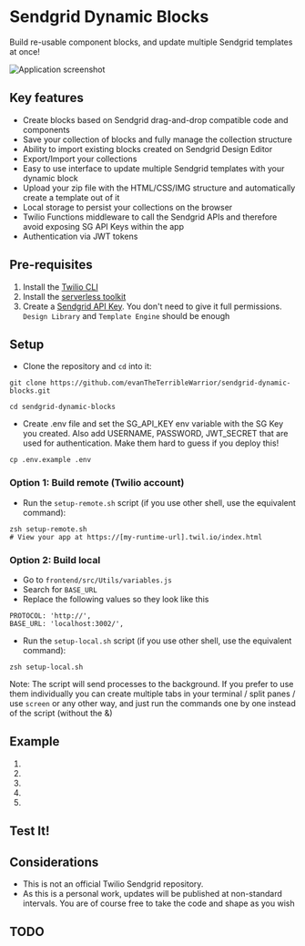 # Sendgrid Dynamic Blocks

Build re-usable component blocks, and update multiple Sendgrid templates at once!

![Application screenshot](https://github.com/evanTheTerribleWarrior/sendgrid-dynamic-blocks/assets/54394422/f3223401-f391-4a0d-928c-d86a679980d5)

## Key features
 * Create blocks based on Sendgrid drag-and-drop compatible code and components
 * Save your collection of blocks and fully manage the collection structure
 * Ability to import existing blocks created on Sendgrid Design Editor
 * Export/Import your collections
 * Easy to use interface to update multiple Sendgrid templates with your dynamic block
 * Upload your zip file with the HTML/CSS/IMG structure and automatically create a template out of it
 * Local storage to persist your collections on the browser
 * Twilio Functions middleware to call the Sendgrid APIs and therefore avoid exposing SG API Keys within the app
 * Authentication via JWT tokens


## Pre-requisites
1. Install the [Twilio CLI](https://www.twilio.com/docs/twilio-cli/quickstart#install-twilio-cli)
2. Install the [serverless toolkit](https://www.twilio.com/docs/labs/serverless-toolkit/getting-started)
3. Create a [Sendgrid API Key](https://docs.sendgrid.com/ui/account-and-settings/api-keys). You don't need to give it full permissions. `Design Library` and `Template Engine` should be enough

## Setup
- Clone the repository and `cd` into it:
```shell
git clone https://github.com/evanTheTerribleWarrior/sendgrid-dynamic-blocks.git

cd sendgrid-dynamic-blocks
```

- Create .env file and set the SG_API_KEY env variable with the SG Key you created. Also add USERNAME, PASSWORD, JWT_SECRET that are used for authentication. Make them hard to guess if you deploy this!
```shell
cp .env.example .env
```

### Option 1: Build remote (Twilio account)
- Run the `setup-remote.sh` script (if you use other shell, use the equivalent command):
```shell
zsh setup-remote.sh
# View your app at https://[my-runtime-url].twil.io/index.html
```

### Option 2: Build local
-  Go to `frontend/src/Utils/variables.js`
- Search for `BASE_URL`
- Replace the following values so they look like this
```shell
PROTOCOL: 'http://',
BASE_URL: 'localhost:3002/',
``` 
- Run the `setup-local.sh` script (if you use other shell, use the equivalent command):
```shell
zsh setup-local.sh
```
Note: The script will send processes to the background. If you prefer to use them individually you can create multiple tabs in your terminal / split panes / use `screen` or any other way, and just run the commands one by one instead of the script (without the &)

## Example

1. 

2. 

3. 

4. 

5. 

## Test It!


## Considerations

- This is not an official Twilio Sendgrid repository.
- As this is a personal work, updates will be published at non-standard intervals. You are of course free to take the code and shape as you wish

## TODO


